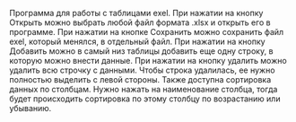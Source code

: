 Программа для работы с таблицами exel. При нажатии на кнопку Открыть можно выбрать любой файл формата .xlsx и открыть его в программе.
При нажатии на кнопке Сохранить можно сохранить файл exel, который менялся, в отдельный файл.
При нажатии на кнопку Добавить можно в самый низ таблицы добавить еще одну строку, в которую можно внести данные.
При нажатии на кнопку удалить можно удалить всю строчку с данными. Чтобы строка удалилась, ее нужно полностью выделить с левой стороны.
Также доступна сортировка данных по столбцам. Нужно нажать на наименование столбца, тогда будет происходить сортировка по этому столбцу по возрастанию или убыванию.
